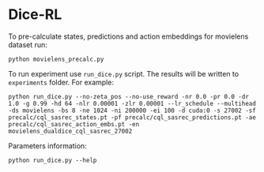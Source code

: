 # Dice-RL

To pre-calculate states, predictions and action embeddings for movielens dataset run:

```
python movielens_precalc.py
```

To run experiment use ```run_dice.py``` script. The results will be written to ```experiments``` folder. For example:

```
python run_dice.py --no-zeta_pos --no-use_reward -nr 0.0 -pr 0.0 -dr 1.0 -g 0.99 -hd 64 -nlr 0.00001 -zlr 0.00001 --lr_schedule --multihead -ds movielens -bs 8 -ne 1024 -ni 200000 -ei 100 -d cuda:0 -s 27002 -sf precalc/cql_sasrec_states.pt -pf precalc/cql_sasrec_predictions.pt -ae precalc/cql_sasrec_action_embs.pt -en movielens_dualdice_cql_sasrec_27002
```

Parameters information:

```
python run_dice.py --help
```
